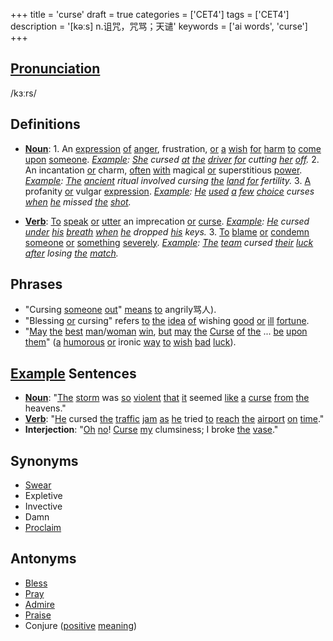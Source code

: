 +++
title = 'curse'
draft = true
categories = ['CET4']
tags = ['CET4']
description = '[kəːs] n.诅咒，咒骂；天谴'
keywords = ['ai words', 'curse']
+++

## [Pronunciation](/post/pronunciation/)
/kɜːrs/

## Definitions
- **[Noun](/post/noun/)**: 1. An [expression](/post/expression/) [of](/post/of/) [anger](/post/anger/), frustration, [or](/post/or/) [a](/post/a/) [wish](/post/wish/) [for](/post/for/) [harm](/post/harm/) [to](/post/to/) [come](/post/come/) [upon](/post/upon/) [someone](/post/someone/). *[Example](/post/example/): [She](/post/she/) cursed [at](/post/at/) [the](/post/the/) [driver](/post/driver/) [for](/post/for/) cutting [her](/post/her/) [off](/post/off/).*
   2. An incantation [or](/post/or/) charm, [often](/post/often/) [with](/post/with/) magical [or](/post/or/) superstitious [power](/post/power/). *[Example](/post/example/): [The](/post/the/) [ancient](/post/ancient/) ritual involved cursing [the](/post/the/) [land](/post/land/) [for](/post/for/) fertility.*
   3. [A](/post/a/) profanity [or](/post/or/) vulgar [expression](/post/expression/). *[Example](/post/example/): [He](/post/he/) [used](/post/used/) [a](/post/a/) [few](/post/few/) [choice](/post/choice/) curses [when](/post/when/) [he](/post/he/) missed [the](/post/the/) [shot](/post/shot/).*

- **[Verb](/post/verb/)**: [To](/post/to/) [speak](/post/speak/) [or](/post/or/) [utter](/post/utter/) an imprecation [or](/post/or/) [curse](/post/curse/). *[Example](/post/example/): [He](/post/he/) cursed [under](/post/under/) [his](/post/his/) [breath](/post/breath/) [when](/post/when/) [he](/post/he/) dropped [his](/post/his/) keys.*
   3. [To](/post/to/) [blame](/post/blame/) [or](/post/or/) [condemn](/post/condemn/) [someone](/post/someone/) [or](/post/or/) [something](/post/something/) [severely](/post/severely/). *[Example](/post/example/): [The](/post/the/) [team](/post/team/) cursed [their](/post/their/) [luck](/post/luck/) [after](/post/after/) losing [the](/post/the/) [match](/post/match/).*

## Phrases
- "Cursing [someone](/post/someone/) [out](/post/out/)" [means](/post/means/) [to](/post/to/) angrily骂人).
- "Blessing [or](/post/or/) cursing" refers [to](/post/to/) [the](/post/the/) [idea](/post/idea/) [of](/post/of/) wishing [good](/post/good/) [or](/post/or/) [ill](/post/ill/) [fortune](/post/fortune/).
- "[May](/post/may/) [the](/post/the/) [best](/post/best/) [man](/post/man/)/[woman](/post/woman/) [win](/post/win/), [but](/post/but/) [may](/post/may/) [the](/post/the/) [Curse](/post/curse/) [of](/post/of/) [the](/post/the/) ... [be](/post/be/) [upon](/post/upon/) [them](/post/them/)" ([a](/post/a/) [humorous](/post/humorous/) [or](/post/or/) ironic [way](/post/way/) [to](/post/to/) [wish](/post/wish/) [bad](/post/bad/) [luck](/post/luck/)).

## [Example](/post/example/) Sentences
- **[Noun](/post/noun/)**: "[The](/post/the/) [storm](/post/storm/) was [so](/post/so/) [violent](/post/violent/) [that](/post/that/) [it](/post/it/) seemed [like](/post/like/) [a](/post/a/) [curse](/post/curse/) [from](/post/from/) [the](/post/the/) heavens."
- **[Verb](/post/verb/)**: "[He](/post/he/) cursed [the](/post/the/) [traffic](/post/traffic/) [jam](/post/jam/) [as](/post/as/) [he](/post/he/) tried [to](/post/to/) [reach](/post/reach/) [the](/post/the/) [airport](/post/airport/) [on](/post/on/) [time](/post/time/)."
- **Interjection**: "[Oh](/post/oh/) [no](/post/no/)! [Curse](/post/curse/) [my](/post/my/) clumsiness; I broke [the](/post/the/) [vase](/post/vase/)."

## Synonyms
- [Swear](/post/swear/)
- Expletive
- Invective
- Damn
- [Proclaim](/post/proclaim/)

## Antonyms
- [Bless](/post/bless/)
- [Pray](/post/pray/)
- [Admire](/post/admire/)
- [Praise](/post/praise/)
- Conjure ([positive](/post/positive/) [meaning](/post/meaning/))

